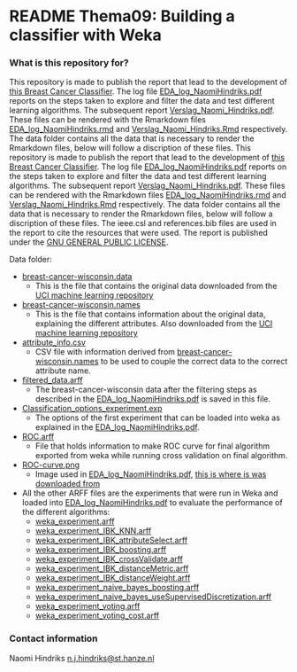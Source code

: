 # README Thema09: Building a classifier with Weka #

### What is this repository for? ###

This repository is made to publish the report that lead to the development of [this Breast Cancer Classifier](https://github.com/naomihindriks/java_wrapper). The log file [EDA_log_NaomiHindriks.pdf](https://github.com/naomihindriks/thema09/blob/main/EDA_log_NaomiHindriks.pdf) reports on the steps taken to explore and filter the data and test different learning algorithms. The subsequent report [Verslag_Naomi_Hindriks.pdf](https://github.com/naomihindriks/thema09/blob/main/Verslag_Naomi_Hindriks.pdf). These files can be rendered with the Rmarkdown files [EDA_log_NaomiHindriks.rmd](https://github.com/naomihindriks/thema09/blob/main/EDA_log_NaomiHindriks.rmd) and [Verslag_Naomi_Hindriks.Rmd](https://github.com/naomihindriks/thema09/blob/main/Verslag_Naomi_Hindriks.Rmd) respectively. The data folder contains all the data that is necessary to render the Rmarkdown files, below will follow a discription of these files. This repository is made to publish the report that lead to the development of [this Breast Cancer Classifier](https://github.com/naomihindriks/java_wrapper). The log file [EDA_log_NaomiHindriks.pdf](https://github.com/naomihindriks/thema09/blob/main/EDA_log_NaomiHindriks.pdf) reports on the steps taken to explore and filter the data and test different learning algorithms. The subsequent report [Verslag_Naomi_Hindriks.pdf](https://github.com/naomihindriks/thema09/blob/main/Verslag_Naomi_Hindriks.pdf). These files can be rendered with the Rmarkdown files [EDA_log_NaomiHindriks.rmd](https://github.com/naomihindriks/thema09/blob/main/EDA_log_NaomiHindriks.rmd) and [Verslag_Naomi_Hindriks.Rmd](https://github.com/naomihindriks/thema09/blob/main/Verslag_Naomi_Hindriks.Rmd) respectively. The data folder contains all the data that is necessary to render the Rmarkdown files, below will follow a discription of these files. The ieee.csl and references.bib files are used in the report to cite the resources that were used. The report is published under the  [GNU GENERAL PUBLIC LICENSE](https://github.com/naomihindriks/thema09/blob/main/LICENSE).

Data folder:

- [breast-cancer-wisconsin.data](https://github.com/naomihindriks/thema09/blob/main/data/breast-cancer-wisconsin.data)
  - This is the file that contains the original data downloaded from the [UCI machine learning repository](https://archive.ics.uci.edu/ml/datasets/breast+cancer+wisconsin+%28original%29)
- [breast-cancer-wisconsin.names](https://github.com/naomihindriks/thema09/blob/main/data/breast-cancer-wisconsin.names)
  - This is the file that contains information about the original data, explaining the different attributes. Also downloaded from the [UCI machine learning repository](https://archive.ics.uci.edu/ml/datasets/breast+cancer+wisconsin+%28original%29)
- [attribute_info.csv](https://github.com/naomihindriks/thema09/blob/main/data/attribute_info.csv)
    - CSV file with information derived from [breast-cancer-wisconsin.names](https://github.com/naomihindriks/thema09/blob/main/data/breast-cancer-wisconsin.names) to be used to couple the correct data to the correct attribute name.
- [filtered_data.arff](https://github.com/naomihindriks/thema09/blob/main/data/filtered_data.arff)
  - The breast-cancer-wisconsin data after the filtering steps as described in the [EDA_log_NaomiHindriks.pdf](https://github.com/naomihindriks/thema09/blob/main/EDA_log_NaomiHindriks.pdf) is saved in this file.
- [Classification_options_experiment.exp](https://github.com/naomihindriks/thema09/blob/main/data/Classification_options_experiment.exp)
  - The options of the first experiment that can be loaded into weka as explained in the [EDA_log_NaomiHindriks.pdf](https://github.com/naomihindriks/thema09/blob/main/EDA_log_NaomiHindriks.pdf).
- [ROC.arff](https://github.com/naomihindriks/thema09/blob/main/data/ROC.arff)
  - File that holds information to make ROC curve for final algorithm exported from weka while running cross validation on final algorithm.
- [ROC-curve.png]()
  - Image used in [EDA_log_NaomiHindriks.pdf](https://github.com/naomihindriks/thema09/blob/main/EDA_log_NaomiHindriks.pdf), [this is where is was downloaded from](https://commons.wikimedia.org/wiki/File:Roc-draft-xkcd-style.svg)
- All the other ARFF files are the experiments that were run in Weka and loaded into [EDA_log_NaomiHindriks.pdf](https://github.com/naomihindriks/thema09/blob/main/EDA_log_NaomiHindriks.pdf) to evaluate the performance of the different algorithms:
  - [weka_experiment.arff](https://github.com/naomihindriks/thema09/blob/main/data/weka_experiment.arff)
  - [weka_experiment_IBK_KNN.arff](https://github.com/naomihindriks/thema09/blob/main/data/weka_experiment_IBK_KNN.arff)
  - [weka_experiment_IBK_attributeSelect.arff](https://github.com/naomihindriks/thema09/blob/main/data/weka_experiment_IBK_attributeSelect.arff)
  - [weka_experiment_IBK_boosting.arff](https://github.com/naomihindriks/thema09/blob/main/data/weka_experiment_IBK_boosting.arff)
  - [weka_experiment_IBK_crossValidate.arff](https://github.com/naomihindriks/thema09/blob/main/data/weka_experiment_IBK_crossValidate.arff)
  - [weka_experiment_IBK_distanceMetric.arff](https://github.com/naomihindriks/thema09/blob/main/data/weka_experiment_IBK_distanceMetric.arff)
  - [weka_experiment_IBK_distanceWeight.arff](https://github.com/naomihindriks/thema09/blob/main/data/weka_experiment_IBK_distanceWeight.arff)
  - [weka_experiment_naive_bayes_boosting.arff](https://github.com/naomihindriks/thema09/blob/main/data/weka_experiment_naive_bayes_boosting.arff)
  - [weka_experiment_naive_bayes_useSupervisedDiscretization.arff](https://github.com/naomihindriks/thema09/blob/main/data/weka_experiment_naive_bayes_useSupervisedDiscretization.arff)
  - [weka_experiment_voting.arff](https://github.com/naomihindriks/thema09/blob/main/data/weka_experiment_voting.arff)
  - [weka_experiment_voting_cost.arff](https://github.com/naomihindriks/thema09/blob/main/data/weka_experiment_voting_cost.arff)

### Contact information ###

Naomi Hindriks
n.j.hindriks@st.hanze.nl